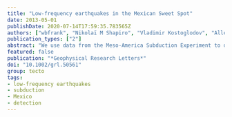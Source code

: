 ```yaml
---
title: "Low-frequency earthquakes in the Mexican Sweet Spot"
date: 2013-05-01
publishDate: 2020-07-14T17:59:35.783565Z
authors: ["wbfrank", "Nikolaï M Shapiro", "Vladimir Kostoglodov", "Allen L Husker", "Michel Campillo", "Juan S Payero", "Germán A Prieto"]
publication_types: ["2"]
abstract: "We use data from the Meso-America Subduction Experiment to detect and locate low-frequency earthquakes (LFEs) in the Mexican subduction zone. We use visually-identified templates to perform a network waveform correlation search that produced $∼$17,000 robustly detected LFEs that form 15 distinct families. Stacking an LFE family's corresponding detections results in seismograms with high signal-to-noise ratios and clear P and S wave arrivals; we use these travel times to locate the sources. The resulting locations superpose a previously identified region of permanent non-volcanic tremor (NVT) activity. Husker et al. (2012) called this region a Sweet Spot, suggesting that the local conditions are adequate to continuously generate NVT. The LFE hypocenters have been located at a depth of 40--45?km in an area that is surrounding the upper slab-plate interface. We characterize their focal mechanisms by comparing their stacked seismograms to synthetic seismograms. This analysis reveals a common low-dipping focal mechanism."
featured: false
publication: "*Geophysical Research Letters*"
doi: "10.1002/grl.50561"
group: tecto
tags:
- low-frequency earthquakes
- subduction
- Mexico
- detection
---
```


